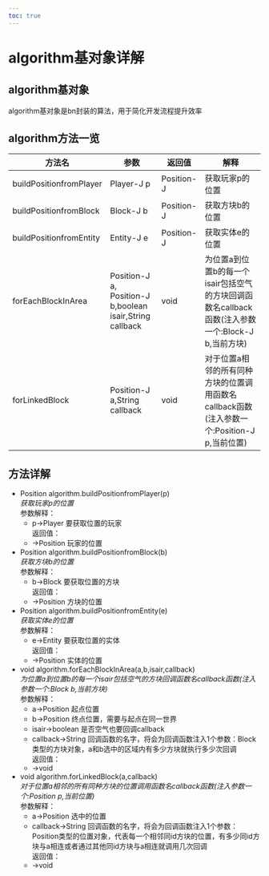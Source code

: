 ```yaml
---  
toc: true  
---  
```

# algorithm基对象详解  
## algorithm基对象  
algorithm基对象是bn封装的算法，用于简化开发流程提升效率  
## algorithm方法一览  
|方法名|参数|返回值|解释|
|-----|-----|-----|----|
|buildPositionfromPlayer|Player-J p|Position-J|获取玩家p的位置|
|buildPositionfromBlock|Block-J b|Position-J|获取方块b的位置|
|buildPositionfromEntity|Entity-J e|Position-J|获取实体e的位置|
|forEachBlockInArea|Position-J a, Position-J b,boolean isair,String callback|void|为位置a到位置b的每一个isair包括空气的方块回调函数名callback函数(注入参数一个:Block-J b,当前方块)|
|forLinkedBlock|Position-J a,String callback|void|对于位置a相邻的所有同种方块的位置调用函数名callback函数(注入参数一个:Position-J p,当前位置)|
## 方法详解  
* Position algorithm.buildPositionfromPlayer(p)  
    *获取玩家p的位置*  
    参数解释：  
    - p->Player 要获取位置的玩家  
    返回值：  
    - ->Position 玩家的位置  
* Position algorithm.buildPositionfromBlock(b)  
    *获取方块b的位置*  
    参数解释：  
    - b->Block 要获取位置的方块  
    返回值：  
    - ->Position 方块的位置  
* Position algorithm.buildPositionfromEntity(e)  
    *获取实体e的位置*  
    参数解释：  
    - e->Entity 要获取位置的实体  
    返回值：  
    - ->Position 实体的位置  
* void algorithm.forEachBlockInArea(a,b,isair,callback)  
    *为位置a到位置b的每一个isair包括空气的方块回调函数名callback函数(注入参数一个:Block b,当前方块)*  
    参数解释：  
    - a->Position 起点位置  
    - b->Position 终点位置，需要与起点在同一世界  
    - isair->boolean 是否空气也要回调callback  
    - callback->String 回调函数的名字，将会为回调函数注入1个参数：Block类型的方块对象，a和b选中的区域内有多少方块就执行多少次回调  
    返回值：  
    - ->void  
* void algorithm.forLinkedBlock(a,callback)  
    *对于位置a相邻的所有同种方块的位置调用函数名callback函数(注入参数一个:Position p,当前位置)*  
    参数解释：  
    - a->Position 选中的位置  
    - callback->String 回调函数的名字，将会为回调函数注入1个参数：Position类型的位置对象，代表每一个相邻同id方块的位置，有多少同id方块与a相连或者通过其他同id方块与a相连就调用几次回调  
    返回值：  
    - ->void  

